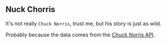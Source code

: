 ## Nuck Chorris

It's not really `Chuck Norris`, trust me, but his story is just as wild.

Probably because the data comes from the [Chuck Norris API](https://api.chucknorris.io/).